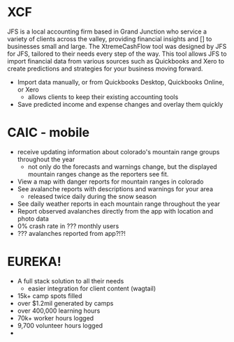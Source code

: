 # XCF
JFS is a local accounting firm based in Grand Junction who service a variety of clients across the valley, providing financial insights and [] to businesses small and large. The XtremeCashFlow tool was designed by JFS for JFS, tailored to their needs every step of the way. This tool allows JFS to import financial data from various sources such as Quickbooks and Xero to create predictions and strategies for your business moving forward.

- Import data manually, or from Quickbooks Desktop, Quickbooks Online, or Xero
	- allows clients to keep their existing accounting tools
- Save predicted income and expense changes and overlay them quickly

# CAIC - mobile
- receive updating information about colorado's mountain range groups throughout the year
	- not only do the forecasts and warnings change, but the displayed mountain ranges change as the reporters see fit.
- View a map with danger reports for mountain ranges in colorado
- See avalanche reports with descriptions and warnings for your area
	- released twice daily during the snow season
- See daily weather reports in each mountain range throughout the year
- Report observed avalanches directly from the app with location and photo data
- 0% crash rate in ??? monthly users
- ??? avalanches reported from app?!?!

# EUREKA!
- A full stack solution to all their needs
	- easier integration for client content (wagtail)
- 15k+ camp spots filled
- over $1.2mil generated by camps
- over 400,000 learning hours
- 70k+ worker hours logged
- 9,700 volunteer hours logged
- 